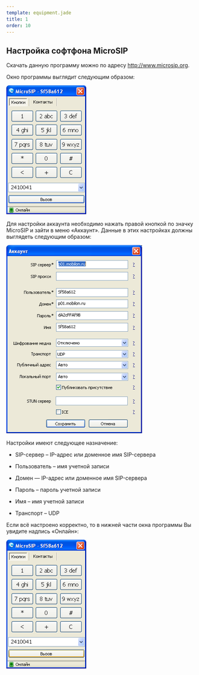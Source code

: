 ```yaml
--- 
template: equipment.jade
title: 1
order: 10
---
```


## Настройка софтфона MicroSIP

Скачать данную программу можно по адресу http://www.microsip.org.

Окно программы выглядит следующим образом:

![](1.png)


Для настройки аккаунта необходимо нажать правой кнопкой по значку MicroSIP и зайти в меню «Аккаунт». Данные в этих настройках должны выглядеть следующим образом:

![](2.png)

Настройки имеют следующее назначение:

- SIP-сервер – IP-адрес или доменное имя SIP-сервера

- Пользователь – имя учетной записи

- Домен — IP-адрес или доменное имя SIP-сервера

- Пароль – пароль учетной записи

- Имя – имя учетной записи

- Транспорт – UDP

Если всё настроено корректно, то в нижней части окна программы Вы увидите надпись «Онлайн»:

![](3.png)